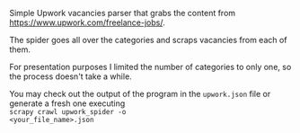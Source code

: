 Simple Upwork vacancies parser that grabs the content from https://www.upwork.com/freelance-jobs/.

The spider goes all over the categories and scraps vacancies from each of them.

For presentation purposes I limited the number of categories to only one, so the process doesn't take a while.

You may check out the output of the program in the <code>upwork.json</code> file or generate a fresh one executing <br/>
<code>scrapy crawl upwork_spider -o <your_file_name>.json</code>
